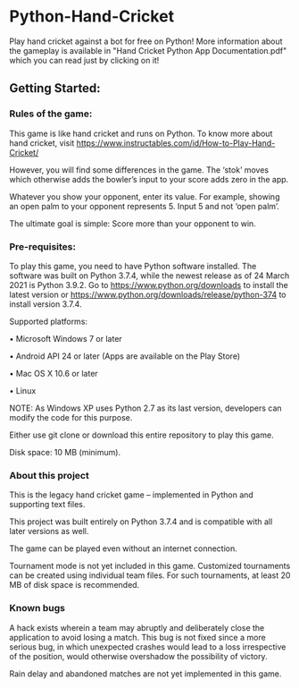 # Python-Hand-Cricket
Play hand cricket against a bot for free on Python! More information about the gameplay is available in "Hand Cricket Python App Documentation.pdf" which you can read just by clicking on it!

## Getting Started:
### Rules of the game:
This game is like hand cricket and runs on Python. To know more about hand cricket, visit https://www.instructables.com/id/How-to-Play-Hand-Cricket/

However, you will find some differences in the game. The ‘stok’ moves which otherwise adds the bowler’s input to your score adds zero in the app.

Whatever you show your opponent, enter its value. For example, showing an open palm to your opponent represents 5. Input 5 and not ‘open palm’.

The ultimate goal is simple: Score more than your opponent to win.
### Pre-requisites:
To play this game, you need to have Python software installed. The software was built on Python 3.7.4, while the newest release as of 24 March 2021 is Python 3.9.2. Go to https://www.python.org/downloads to install the latest version or https://www.python.org/downloads/release/python-374 to install version 3.7.4.

Supported platforms:

•	Microsoft Windows 7 or later

•	Android API 24 or later (Apps are available on the Play Store)

•	Mac OS X 10.6 or later

•	Linux 

NOTE: As Windows XP uses Python 2.7 as its last version, developers can modify the code for this purpose.

Either use git clone or download this entire repository to play this game.

Disk space: 10 MB (minimum).

### About this project

This is the legacy hand cricket game – implemented in Python and supporting text files.

This project was built entirely on Python 3.7.4 and is compatible with all later versions as well. 

The game can be played even without an internet connection.

Tournament mode is not yet included in this game. Customized tournaments can be created using individual team files. For such tournaments, at least 20 MB of disk space is recommended.

### Known bugs

A hack exists wherein a team may abruptly and deliberately close the application to avoid losing a match. This bug is not fixed since a more serious bug, in which unexpected crashes would lead to a loss irrespective of the position, would otherwise overshadow the possibility of victory. 

Rain delay and abandoned matches are not yet implemented in this game.
